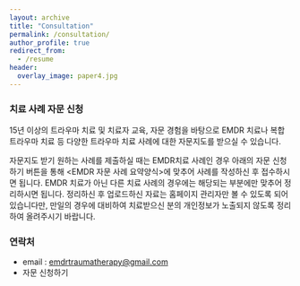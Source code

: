 ```yaml
---
layout: archive
title: "Consultation"
permalink: /consultation/
author_profile: true
redirect_from:
  - /resume
header:
  overlay_image: paper4.jpg
---
```


### 치료 사례 자문 신청

15년 이상의 트라우마 치료 및 치료자 교육, 자문 경험을 바탕으로 EMDR 치료나 복합 트라우마 치료 등 다양한 트라우마 치료 사례에 대한 자문지도를 받으실 수 있습니다. 

자문지도 받기 원하는 사례를 제출하실 때는 EMDR치료 사례인 경우 아래의 자문 신청하기 버튼을 통해 <EMDR 자문 사례 요약양식>에 맞추어 사례를 작성하신 후 접수하시면 됩니다. EMDR 치료가 아닌 다른 치료 사례의 경우에는 해당되는 부분에만 맞추어 정리하시면 됩니다. 정리하신 후 업로드하신 자료는 홈페이지 관리자만 볼 수 있도록 되어 있습니다만, 만일의 경우에 대비하여 치료받으신 분의 개인정보가 노출되지 않도록 정리하여 올려주시기 바랍니다. 


### 연락처
 
* email : [emdrtraumatherapy@gmail.com](emdrtraumatherapy@gmail.com) 
* 자문 신청하기
